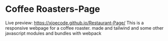 
# Coffee Roasters-Page

Live preview: https://xjoecode.github.io/Restaurant-Page/
This is a responsive webpage for a coffee roaster. made  and tailwind and some other javascript modules and bundles with webpack
